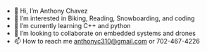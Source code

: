 - 👋 Hi, I’m Anthony Chavez
- 👀 I’m interested in Biking, Reading, Snowboarding, and coding
- 🌱 I’m currently learning C++ and python
- 💞️ I’m looking to collaborate on embedded systems and drones
- 📫 How to reach me anthonyc310@gmail.com or 702-467-4226

<!---
Tonyc310/Tonyc310 is a ✨ special ✨ repository because its `README.md` (this file) appears on your GitHub profile.
You can click the Preview link to take a look at your changes.
--->
